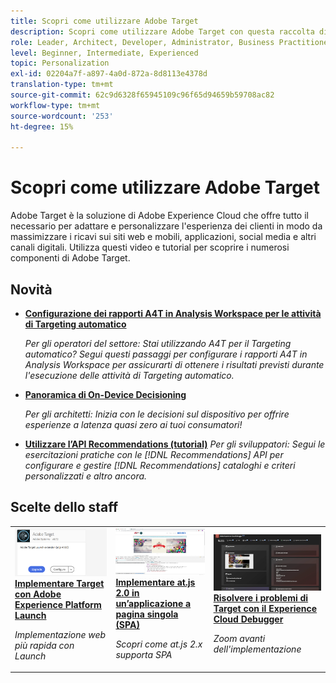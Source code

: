 ```yaml
---
title: Scopri come utilizzare Adobe Target
description: Scopri come utilizzare Adobe Target con questa raccolta di esercitazioni e video che coprono tutti i suoi componenti. Utilizza la potenza di Adobe Target in modo efficace.
role: Leader, Architect, Developer, Administrator, Business Practitioner
level: Beginner, Intermediate, Experienced
topic: Personalization
exl-id: 02204a7f-a897-4a0d-872a-8d8113e4378d
translation-type: tm+mt
source-git-commit: 62c9d6328f65945109c96f65d94659b59708ac82
workflow-type: tm+mt
source-wordcount: '253'
ht-degree: 15%

---
```


# Scopri come utilizzare Adobe Target

Adobe Target è la soluzione di Adobe Experience Cloud che offre tutto il necessario per adattare e personalizzare l&#39;esperienza dei clienti in modo da massimizzare i ricavi sui siti web e mobili, applicazioni, social media e altri canali digitali. Utilizza questi video e tutorial per scoprire i numerosi componenti di Adobe Target.

## Novità

* **[Configurazione dei rapporti A4T in Analysis Workspace per le attività di Targeting automatico](integrations/set-up-a4t-reports-in-analysis-workspace-for-auto-target-activities.md)**

   *Per gli operatori del settore: Stai utilizzando A4T per il Targeting automatico? Segui questi passaggi per configurare i rapporti A4T in Analysis Workspace per assicurarti di ottenere i risultati previsti durante l&#39;esecuzione delle attività di Targeting automatico.*
* **[Panoramica di On-Device Decisioning](implementation/on-device-decisioning-overview.md)**

   *Per gli architetti: Inizia con le decisioni sul dispositivo per offrire esperienze a latenza quasi zero ai tuoi consumatori!*
* **[Utilizzare l’API Recommendations (tutorial)](recommendations-api-tutorial/recs-api-overview.md)**
   *Per gli sviluppatori: Segui le esercitazioni pratiche con le  [!DNL Recommendations] API per configurare e gestire  [!DNL Recommendations] cataloghi e criteri personalizzati e altro ancora.*

<!--* **[Implement Adobe Target with Adobe Mobile Services SDK v4 for Android (Tutorial)](mobile-v4/overview.md)**
    *For developers who are already using Adobe Mobile Services SDK v4: learn how to start personalizing app experiences with Adobe Target. These steps are provided as legacy user support.*<!-- Concepts learned here are also applicable to Adobe Experience Platform Mobile SDK (v5).-->

<!--* **[Use Recommendations Offers (Video)](recommendations/use-recommendations-offers.md)**
    *For all Target Users: Learn how to use product recommendations in A/B and Experience Targeting Activities.*-->

<!--
* **[Create a Recommendations Activity (Video)](recommendations/create-a-recommendations-activity.md)**
    <br>
    *Recommend products to your customers at scale with this Premium feature.* -->

## Scelte dello staff

<table>
<tr>
  <td>
    <a href="https://docs.adobe.com/content/help/en/experience-cloud/implementing-in-websites-with-launch/implement-solutions/target.html">
      <img alt="Implementare Target con Adobe Experience Platform Launch" src="assets/launch_referencearchitectureguides.png" />
    </a>
    <div>
      <a href="https://docs.adobe.com/content/help/en/experience-cloud/implementing-in-websites-with-launch/implement-solutions/target.html">
    <strong>Implementare Target con Adobe Experience Platform Launch</strong>
    </a>
    </div>
    <p>
    <em>Implementazione web più rapida con Launch</em>
    <p>
  </td>
  <td>
    <a href="implementation/implement-atjs-20-in-a-single-page-application.md">
      <img alt="Implementare at.js 2.0 in un’applicazione a pagina singola (SPA)" src="assets/implementing_adobetargetsatjs20inasinglepageapplicationspa.png" />
    </a>
    <div>
      <a href="implementation/implement-atjs-20-in-a-single-page-application.md">
    <strong>Implementare at.js 2.0 in un’applicazione a pagina singola (SPA)</strong>
    </a>
    </div>
    <p>
    <em>Scopri come at.js 2.x supporta SPA</em>
    <p>
  </td>
  <td>
    <a href="troubleshooting/troubleshoot-with-the-experience-cloud-debugger.md">
      <img alt="Risolvere i problemi di Target con il Experience Cloud Debugger" src="assets/using_the_experienceclouddebuggerwithadobetarget.png" />
    </a>
    <div>
      <a href="troubleshooting/troubleshoot-with-the-experience-cloud-debugger.md">
    <strong>Risolvere i problemi di Target con il Experience Cloud Debugger</strong>
    </a>
    </div>
    <p>
    <em>Zoom avanti dell'implementazione</em>
    <p>
  </td>
</tr>
</table>
